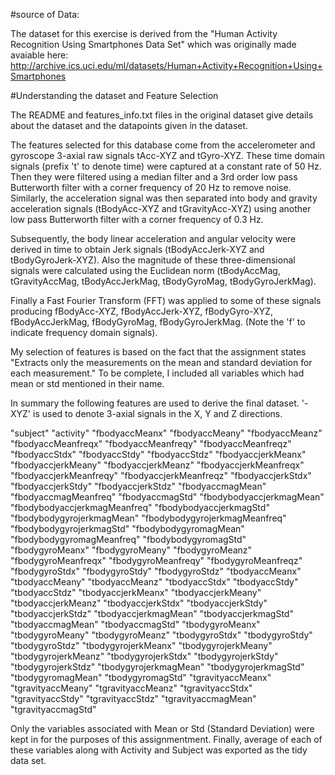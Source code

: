 #source of Data:

The dataset for this exercise is derived from the "Human Activity Recognition Using Smartphones Data Set" which was originally made avaiable here: http://archive.ics.uci.edu/ml/datasets/Human+Activity+Recognition+Using+Smartphones

#Understanding the dataset and Feature Selection

The README and features_info.txt files in the original dataset give details about the dataset and the datapoints given in the dataset.

The features selected for this database come from the accelerometer and gyroscope 3-axial raw signals tAcc-XYZ and tGyro-XYZ. These time domain signals (prefix 't' to denote time) were captured at a constant rate of 50 Hz. Then they were filtered using a median filter and a 3rd order low pass Butterworth filter with a corner frequency of 20 Hz to remove noise. Similarly, the acceleration signal was then separated into body and gravity acceleration signals (tBodyAcc-XYZ and tGravityAcc-XYZ) using another low pass Butterworth filter with a corner frequency of 0.3 Hz.

Subsequently, the body linear acceleration and angular velocity were derived in time to obtain Jerk signals (tBodyAccJerk-XYZ and tBodyGyroJerk-XYZ). Also the magnitude of these three-dimensional signals were calculated using the Euclidean norm (tBodyAccMag, tGravityAccMag, tBodyAccJerkMag, tBodyGyroMag, tBodyGyroJerkMag).

Finally a Fast Fourier Transform (FFT) was applied to some of these signals producing fBodyAcc-XYZ, fBodyAccJerk-XYZ, fBodyGyro-XYZ, fBodyAccJerkMag, fBodyGyroMag, fBodyGyroJerkMag. (Note the 'f' to indicate frequency domain signals).

My selection of features is based on the fact that the assignment states "Extracts only the measurements on the mean and standard deviation for each measurement." To be complete, I included all variables which had mean or std mentioned in their name.

In summary the following features are used to derive the final dataset. '-XYZ' is used to denote 3-axial signals in the X, Y and Z directions.

"subject"
"activity"
"fbodyaccMeanx"
"fbodyaccMeany"
"fbodyaccMeanz"
"fbodyaccMeanfreqx"
"fbodyaccMeanfreqy"
"fbodyaccMeanfreqz"
"fbodyaccStdx"
"fbodyaccStdy"
"fbodyaccStdz"
"fbodyaccjerkMeanx"
"fbodyaccjerkMeany"
"fbodyaccjerkMeanz"
"fbodyaccjerkMeanfreqx"
"fbodyaccjerkMeanfreqy"
"fbodyaccjerkMeanfreqz"
"fbodyaccjerkStdx"
"fbodyaccjerkStdy"
"fbodyaccjerkStdz"
"fbodyaccmagMean"
"fbodyaccmagMeanfreq"
"fbodyaccmagStd"
"fbodybodyaccjerkmagMean"
"fbodybodyaccjerkmagMeanfreq"
"fbodybodyaccjerkmagStd"
"fbodybodygyrojerkmagMean"
"fbodybodygyrojerkmagMeanfreq"
"fbodybodygyrojerkmagStd"
"fbodybodygyromagMean"
"fbodybodygyromagMeanfreq"
"fbodybodygyromagStd"
"fbodygyroMeanx"
"fbodygyroMeany"
"fbodygyroMeanz"
"fbodygyroMeanfreqx"
"fbodygyroMeanfreqy"
"fbodygyroMeanfreqz"
"fbodygyroStdx"
"fbodygyroStdy"
"fbodygyroStdz"
"tbodyaccMeanx"
"tbodyaccMeany"
"tbodyaccMeanz"
"tbodyaccStdx"
"tbodyaccStdy"
"tbodyaccStdz"
"tbodyaccjerkMeanx"
"tbodyaccjerkMeany"
"tbodyaccjerkMeanz"
"tbodyaccjerkStdx"
"tbodyaccjerkStdy"
"tbodyaccjerkStdz"
"tbodyaccjerkmagMean"
"tbodyaccjerkmagStd"
"tbodyaccmagMean"
"tbodyaccmagStd"
"tbodygyroMeanx"
"tbodygyroMeany"
"tbodygyroMeanz"
"tbodygyroStdx"
"tbodygyroStdy"
"tbodygyroStdz"
"tbodygyrojerkMeanx"
"tbodygyrojerkMeany"
"tbodygyrojerkMeanz"
"tbodygyrojerkStdx"
"tbodygyrojerkStdy"
"tbodygyrojerkStdz"
"tbodygyrojerkmagMean"
"tbodygyrojerkmagStd"
"tbodygyromagMean"
"tbodygyromagStd"
"tgravityaccMeanx"
"tgravityaccMeany"
"tgravityaccMeanz"
"tgravityaccStdx"
"tgravityaccStdy"
"tgravityaccStdz"
"tgravityaccmagMean"
"tgravityaccmagStd"


Only the variables associated with Mean or Std (Standard Deviation) were kept in for the purposes of this assignmentment. Finally, average of each of these variables along with Activity and Subject was exported as the tidy data set.

